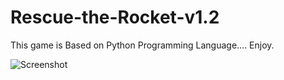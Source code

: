 # Rescue-the-Rocket-v1.2
This game is Based on Python Programming Language.... Enjoy.

![Screenshot](screenshot.png)
